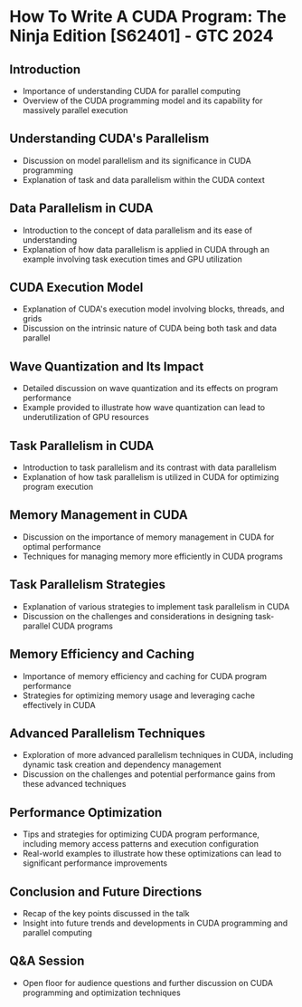 # How To Write A CUDA Program: The Ninja Edition [S62401] - GTC 2024

## Introduction
- Importance of understanding CUDA for parallel computing
- Overview of the CUDA programming model and its capability for massively parallel execution

## Understanding CUDA's Parallelism
- Discussion on model parallelism and its significance in CUDA programming
- Explanation of task and data parallelism within the CUDA context

## Data Parallelism in CUDA
- Introduction to the concept of data parallelism and its ease of understanding
- Explanation of how data parallelism is applied in CUDA through an example involving task execution times and GPU utilization

## CUDA Execution Model
- Explanation of CUDA's execution model involving blocks, threads, and grids
- Discussion on the intrinsic nature of CUDA being both task and data parallel

## Wave Quantization and Its Impact
- Detailed discussion on wave quantization and its effects on program performance
- Example provided to illustrate how wave quantization can lead to underutilization of GPU resources

## Task Parallelism in CUDA
- Introduction to task parallelism and its contrast with data parallelism
- Explanation of how task parallelism is utilized in CUDA for optimizing program execution

## Memory Management in CUDA
- Discussion on the importance of memory management in CUDA for optimal performance
- Techniques for managing memory more efficiently in CUDA programs

## Task Parallelism Strategies
- Explanation of various strategies to implement task parallelism in CUDA
- Discussion on the challenges and considerations in designing task-parallel CUDA programs

## Memory Efficiency and Caching
- Importance of memory efficiency and caching for CUDA program performance
- Strategies for optimizing memory usage and leveraging cache effectively in CUDA

## Advanced Parallelism Techniques
- Exploration of more advanced parallelism techniques in CUDA, including dynamic task creation and dependency management
- Discussion on the challenges and potential performance gains from these advanced techniques

## Performance Optimization
- Tips and strategies for optimizing CUDA program performance, including memory access patterns and execution configuration
- Real-world examples to illustrate how these optimizations can lead to significant performance improvements

## Conclusion and Future Directions
- Recap of the key points discussed in the talk
- Insight into future trends and developments in CUDA programming and parallel computing

## Q&A Session
- Open floor for audience questions and further discussion on CUDA programming and optimization techniques
